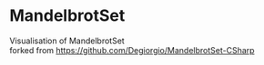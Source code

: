 # MandelbrotSet
Visualisation of MandelbrotSet  
forked from https://github.com/Degiorgio/MandelbrotSet-CSharp
